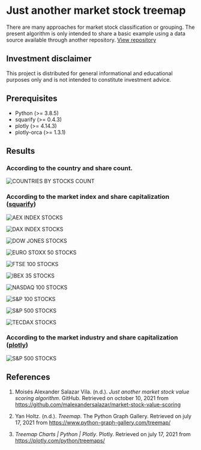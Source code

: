 # Just another market stock treemap

There are many approaches for market stock classification or grouping. The present algorithm is only intended to share a basic example using a data source available through another repository. [View repository][1]

## Investment disclaimer

This project is distributed for general informational and educational purposes only and is not intended to constitute investment advice.

## Prerequisites

* Python (>= 3.8.5)
* squarify (>= 0.4.3)
* plotly (>= 4.14.3)
* plotly-orca (>= 1.3.1)

## Results

### According to the country and share count. 

![COUNTRIES BY STOCKS COUNT](images/COUNTRIES.png)

### According to the market index and share capitalization ([squarify][2])

![AEX INDEX STOCKS](images/AEX.png)

![DAX INDEX STOCKS](images/DAX.png)

![DOW JONES STOCKS](images/DOW%20JONES.png)

![EURO STOXX 50 STOCKS](images/EURO%20STOXX%2050.png)

![FTSE 100 STOCKS](images/FTSE%20100.png)

![IBEX 35 STOCKS](images/IBEX%2035.png)

![NASDAQ 100 STOCKS](images/NASDAQ%20100.png)

![S&P 100 STOCKS](images/S&P%20100.png)

![S&P 500 STOCKS](images/S&P%20500.png)

![TECDAX STOCKS](images/TECDAX.png)

### According to the market industry and share capitalization ([plotly][3])

![S&P 500 STOCKS](images/INDUSTRIES.png)

## References

1. Moisés Alexander Salazar Vila. (n.d.). _Just another market stock value scoring algorithm_. GitHub. Retrieved on october 10, 2021 from https://github.com/malexandersalazar/market-stock-value-scoring

[1]: https://github.com/malexandersalazar/market-stock-value-scoring

2. Yan Holtz. (n.d.). _Treemap_. The Python Graph Gallery. Retrieved on july 17, 2021 from https://www.python-graph-gallery.com/treemap/

[2]: https://www.python-graph-gallery.com/treemap/

3. _Treemap Charts | Python | Plotly_. Plotly. Retrieved on july 17, 2021 from https://plotly.com/python/treemaps/

[3]: https://plotly.com/python/treemaps/